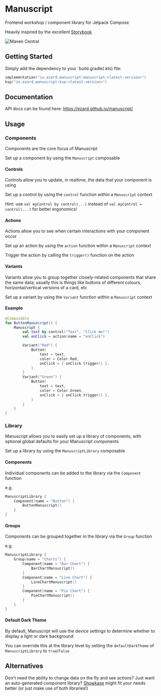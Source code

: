 # Manuscript

Frontend workshop / component library for Jetpack Compose

Heavily inspired by the excellent <a href="https://github.com/storybookjs/storybook">Storybook</a>

![Maven Central](https://img.shields.io/maven-central/v/io.ezard.manuscript/manuscript) 

## Getting Started

Simply add the dependency to your `build.gradle(.kts) file:

```kotlin
implementation("io.ezard.manuscript:manuscript:<latest-version>")
ksp("io.ezard.manuscript:ksp:<latest-version>")
```

## Documentation

API docs can be found here: https://ezard.github.io/manuscript/

## Usage

### Components

Components are the core focus of Manuscript

Set up a component by using the `Manuscript` composable

#### Controls

Controls allow you to update, in realtime, the data that your component is using

Set up a control by using the `control` function within a `Manuscript` context

Hint: use `val myControl by control(...)` instead of `val myControl = control(...)` for better ergonomics!

#### Actions

Actions allow you to see when certain interactions with your component occur

Set up an action by using the `action` function within a `Manuscript` context

Trigger the action by calling the `trigger()` function on the action

#### Variants

Variants allow you to group together closely-related components that share the same data; usually this is things like buttons of different colours, horizontal/vertical versions of a card, etc

Set up a variant by using the `Variant` function within a `Manuscript` context

#### Example

```kotlin
@Composable
fun ButtonManuscript() {
    Manuscript {
        val text by control("Text", "Click me!")
        val onClick = action(name = "onClick")

        Variant("Red") {
            Button(
                text = text,
                color = Color.Red,
                onClick = { onClick.trigger() },
            )
        }
        Variant("Green") {
            Button(
                text = text,
                color = Color.Green,
                onClick = { onClick.trigger() },
            )
        }
    }
}
```

### Library

Manuscript allows you to easily set up a library of components, with optional global defaults for your Manuscript components

Set up a library by using the `ManuscriptLibrary` composable

#### Components

Individual components can be added to the library via the `Component` function

e.g.
```kotlin
ManuscriptLibrary {
    Component(name = "Button") {
        ButtonManuscript()
    }
}
```

#### Groups

Components can be grouped together in the library via the `Group` function

e.g.
```kotlin
ManuscriptLibrary {
    Group(name = "Charts") {
        Component(name = "Bar Chart") {
            BarChartMansucript()
        }
        Component(name = "Line Chart") {
            LineChartManuscript()
        }
        Component(name = "Pie Chart") {
            PieChartManuscript()
        }
    }
}
```

#### Default Dark Theme

By default, Manuscript will use the device settings to determine whether to display a light or dark background

You can override this at the library level by setting the `defaultDarkTheme` of `ManuscriptLibrary` to `true`/`false`

## Alternatives

Don't need the ability to change data on the fly and see actions? Just want an auto-generated component library? [Showkase](https://github.com/airbnb/Showkase) might fit your needs better (or just make use of both libraries!)